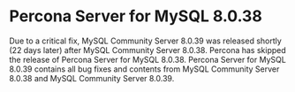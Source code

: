 # Percona Server for MySQL 8.0.38

Due to a critical fix, MySQL Community Server 8.0.39 was released shortly (22 days later) after MySQL Community Server 8.0.38. Percona has skipped the release of Percona Server for MySQL 8.0.38. Percona Server for MySQL 8.0.39 contains all bug fixes and contents from MySQL Community Server 8.0.38 and MySQL Community Server 8.0.39.
